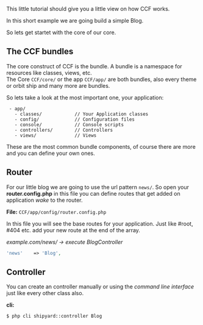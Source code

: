 This little tutorial should give you a little view on how CCF works. 

In this short example we are going build a simple Blog. 

So lets get startet with the core of our core.

## The CCF bundles

The core construct of CCF is the bundle.
A bundle is a namespace for resources like classes, views, etc.<br />
The Core `CCF/core/` or the app `CCF/app/` are both bundles, also every theme or orbit ship and many more are bundles.


So lets take a look at the most important one, your application:

```
 - app/
   - classes/            // Your Application classes
   - config/             // Configuration files
   - console/            // Console scripts
   - controllers/        // Controllers
   - views/              // Views
```

These are the most common bundle components, of course there are more and you can define your own ones.

## Router

For our little blog we are going to use the url pattern `news/`. So open your **router.config.php** in this file you can define routes that get added on application _wake_ to the router.

**File:** `CCF/app/config/router.config.php`

In this file you will see the base routes for your application.
Just like #root, #404 etc. add your new route at the end of the array.

_example.com/news/ -> execute BlogController_

```php
'news'	  => 'Blog',
```

## Controller

You can create an controller manually or using the _command line interface_ just like every other class also.

**cli:**

```
$ php cli shipyard::controller Blog
```


